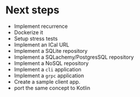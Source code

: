 # Next steps

- Implement recurrence
- Dockerize it
- Setup stress tests
- Implement an ICal URL
- Implement a SQLite repository
- Implement a SQLachemy/PostgresSQL repository
- Implement a NoSQL repository
- Implement a `cli` application
- Implement a `grpc` application
- Create a sample client app.
- port the same concept to Kotlin